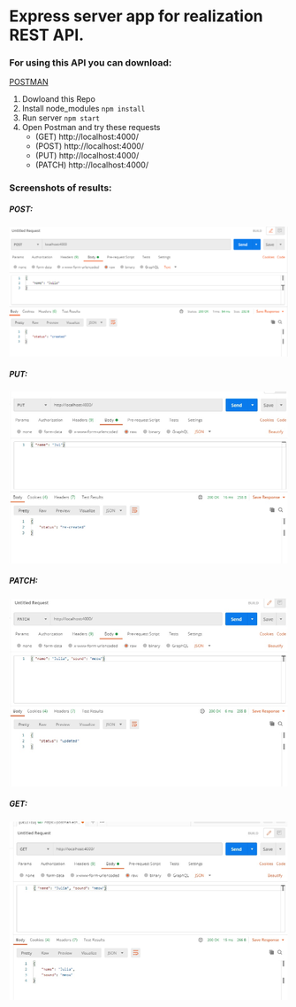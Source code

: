 # Express server app for realization REST API.

### For using this API you can download:

[POSTMAN](https://www.postman.com/)

1. Dowloand this Repo
2. Install node_modules `npm install`
3. Run server `npm start`
4. Open Postman and try these requests
   - (GET) http://localhost:4000/
   - (POST) http://localhost:4000/
   - (PUT) http://localhost:4000/
   - (PATCH) http://localhost:4000/

### Screenshots of results:

##### POST:

![alt text](screenshots/post_success.PNG)

##### PUT:

![alt text](screenshots/put_success.jpg 'PUT')

##### PATCH:

![alt text](screenshots/patch_success.jpg 'PATCH')

##### GET:

![alt text](screenshots/get_success.jpg 'GET')
